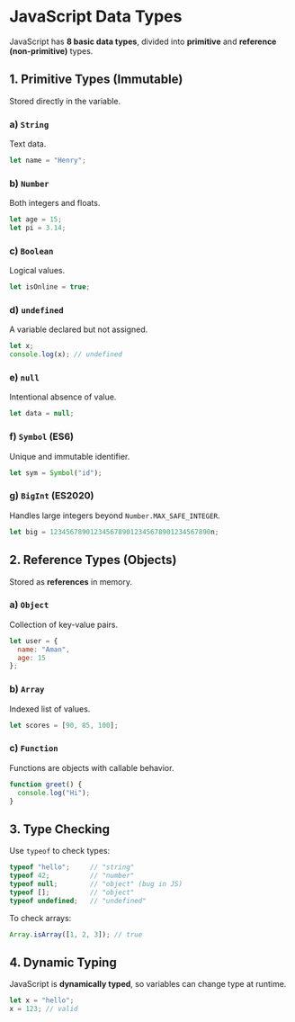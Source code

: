 # JavaScript Data Types

JavaScript has **8 basic data types**, divided into **primitive** and **reference (non-primitive)** types.

## 1. Primitive Types (Immutable)

Stored directly in the variable.

### a) `String`

Text data.

```js
let name = "Henry";
```

### b) `Number`

Both integers and floats.

```js
let age = 15;
let pi = 3.14;
```

### c) `Boolean`

Logical values.

```js
let isOnline = true;
```

### d) `undefined`

A variable declared but not assigned.

```js
let x;
console.log(x); // undefined
```

### e) `null`

Intentional absence of value.

```js
let data = null;
```

### f) `Symbol` (ES6)

Unique and immutable identifier.

```js
let sym = Symbol("id");
```

### g) `BigInt` (ES2020)

Handles large integers beyond `Number.MAX_SAFE_INTEGER`.

```js
let big = 1234567890123456789012345678901234567890n;
```

## 2. Reference Types (Objects)

Stored as **references** in memory.

### a) `Object`

Collection of key-value pairs.

```js
let user = {
  name: "Aman",
  age: 15
};
```

### b) `Array`

Indexed list of values.

```js
let scores = [90, 85, 100];
```

### c) `Function`

Functions are objects with callable behavior.

```js
function greet() {
  console.log("Hi");
}
```

## 3. Type Checking

Use `typeof` to check types:

```js
typeof "hello";     // "string"
typeof 42;          // "number"
typeof null;        // "object" (bug in JS)
typeof [];          // "object"
typeof undefined;   // "undefined"
```

To check arrays:

```js
Array.isArray([1, 2, 3]); // true
```

## 4. Dynamic Typing

JavaScript is **dynamically typed**, so variables can change type at runtime.

```js
let x = "hello";
x = 123; // valid
```
